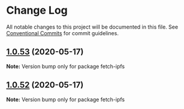 # Change Log

All notable changes to this project will be documented in this file.
See [Conventional Commits](https://conventionalcommits.org) for commit guidelines.

## [1.0.53](https://github.com/bluelovers/ws-ipfs/compare/fetch-ipfs@1.0.52...fetch-ipfs@1.0.53) (2020-05-17)

**Note:** Version bump only for package fetch-ipfs





## [1.0.52](https://github.com/bluelovers/ws-ipfs/compare/fetch-ipfs@1.0.51...fetch-ipfs@1.0.52) (2020-05-17)

**Note:** Version bump only for package fetch-ipfs
